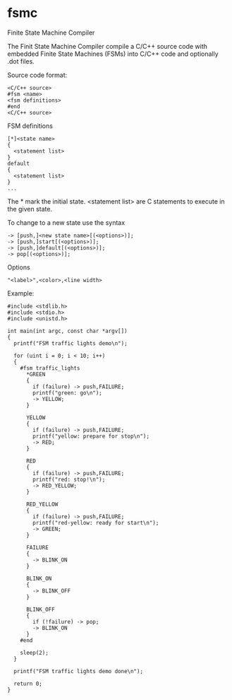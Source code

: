 # fsmc
Finite State Machine Compiler

The Finit State Machine Compiler compile a C/C++ source code with embedded
Finite State Machines (FSMs) into C/C++ code and optionally .dot files.

Source code format:

```
<C/C++ source>
#fsm <name>
<fsm definitions>
#end
<C/C++ source>
```
FSM definitions

```
[*]<state name>
{
  <statement list>
}
default
{
  <statement list>
}
...
```

The * mark the initial state. &lt;statement list&gt; are C statements to
execute in the given state.

To change to a new state use the syntax

```
-> [push,]<new state name>[(<options>)];
-> [push,]start[(<options>)];
-> [push,]default[(<options>)];
-> pop[(<options>)];
```

Options
```
"<label>",<color>,<line width>
```

Example:

```
#include <stdlib.h>
#include <stdio.h>
#include <unistd.h>

int main(int argc, const char *argv[])
{
  printf("FSM traffic lights demo\n");

  for (uint i = 0; i < 10; i++)
  {
    #fsm traffic_lights
      *GREEN
      {
        if (failure) -> push,FAILURE;
        printf("green: go\n");
        -> YELLOW;
      }

      YELLOW
      {
        if (failure) -> push,FAILURE;
        printf("yellow: prepare for stop\n");
        -> RED;
      }

      RED
      {
        if (failure) -> push,FAILURE;
        printf("red: stop!\n");
        -> RED_YELLOW;
      }

      RED_YELLOW
      {
        if (failure) -> push,FAILURE;
        printf("red-yellow: ready for start\n");
        -> GREEN;
      }

      FAILURE
      {
        -> BLINK_ON
      }

      BLINK_ON
      {
        -> BLINK_OFF
      }

      BLINK_OFF
      {
        if (!failure) -> pop;
        -> BLINK_ON
      }
    #end

    sleep(2);
  }

  printf("FSM traffic lights demo done\n");

  return 0;
}
```
